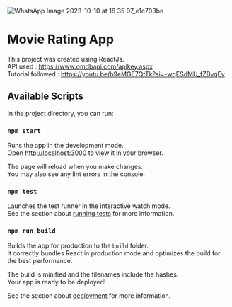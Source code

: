 ![WhatsApp Image 2023-10-10 at 16 35 07_e1c703be](https://github.com/sathiranipun-intervest/movie-rate-app/assets/144415946/f92ac47b-1a75-45ea-b4ea-3d1a80f03485)

# Movie Rating App

This project was created using ReactJs.\
API used : https://www.omdbapi.com/apikey.aspx \
Tutorial followed : https://youtu.be/b9eMGE7QtTk?si=-wqESdMU_fZBvqEv 

## Available Scripts

In the project directory, you can run:

### `npm start`

Runs the app in the development mode.\
Open [http://localhost:3000](http://localhost:3000) to view it in your browser.

The page will reload when you make changes.\
You may also see any lint errors in the console.

### `npm test`

Launches the test runner in the interactive watch mode.\
See the section about [running tests](https://facebook.github.io/create-react-app/docs/running-tests) for more information.

### `npm run build`

Builds the app for production to the `build` folder.\
It correctly bundles React in production mode and optimizes the build for the best performance.

The build is minified and the filenames include the hashes.\
Your app is ready to be deployed!

See the section about [deployment](https://facebook.github.io/create-react-app/docs/deployment) for more information.


